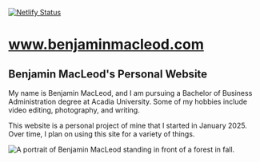 [![Netlify Status](https://api.netlify.com/api/v1/badges/dc9c5f6a-c73a-4741-ad17-17467f0928b5/deploy-status)](https://app.netlify.com/projects/benjaminmacleod/deploys)

# www.benjaminmacleod.com
## Benjamin MacLeod's Personal Website

My name is Benjamin MacLeod, and I am pursuing a Bachelor of Business Administration degree at Acadia University. Some of my hobbies include video editing, photography, and writing.

This website is a personal project of mine that I started in January 2025. Over time, I plan on using this site for a variety of things.

![A portrait of Benjamin MacLeod standing in front of a forest in fall.](https://benjaminmacleod.com/images/portrait_landscape.jpg)
